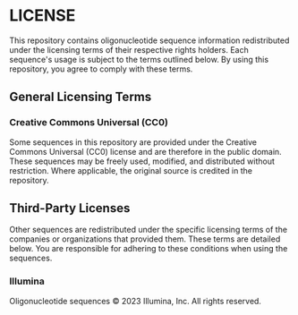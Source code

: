 # LICENSE

This repository contains oligonucleotide sequence information redistributed under the licensing terms of their respective rights holders. Each sequence's usage is subject to the terms outlined below. By using this repository, you agree to comply with these terms.

## General Licensing Terms

### Creative Commons Universal (CC0)

Some sequences in this repository are provided under the Creative Commons Universal (CC0) license and are therefore in the public domain. These sequences may be freely used, modified, and distributed without restriction. Where applicable, the original source is credited in the repository.

## Third-Party Licenses

Other sequences are redistributed under the specific licensing terms of the companies or organizations that provided them. These terms are detailed below. You are responsible for adhering to these conditions when using the sequences.

### Illumina

Oligonucleotide sequences © 2023 Illumina, Inc. All rights reserved.
